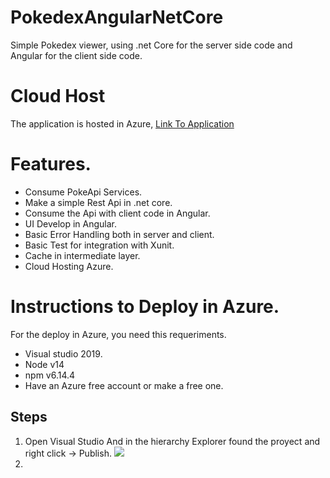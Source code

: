 # PokedexAngularNetCore
Simple Pokedex viewer, using .net Core for the server side code and Angular for the client side code.

# Cloud Host

The application is hosted in Azure, [Link To Application](https://pokedexv220200528014157.azurewebsites.net/)

# Features.

- Consume PokeApi Services.
- Make a simple Rest Api in .net core.
- Consume the Api with client code in Angular.
- UI Develop in Angular.
- Basic Error Handling both in server and client.
- Basic Test for integration with Xunit.
- Cache in intermediate layer.
- Cloud Hosting Azure.

# Instructions to Deploy in Azure.

For the deploy in Azure, you need this requeriments.

- Visual studio 2019.
- Node v14
- npm v6.14.4
- Have an Azure free account or make a free one.

## Steps

1. Open Visual Studio And in the hierarchy Explorer found the proyect and right click -> Publish.
![](https://imgur.com/8V5cJY1)
2. 
